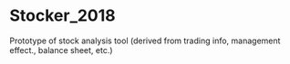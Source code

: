 # Stocker_2018
Prototype of stock analysis tool (derived from trading info, management effect., balance sheet, etc.)
